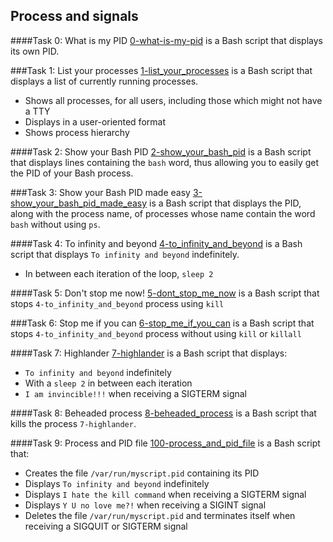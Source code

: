 ## Process and signals

####Task 0: What is my PID
[0-what-is-my-pid](0-what-is-my-pid) is a Bash script that displays its own PID.

###Task 1: List your processes
[1-list_your_processes](1-list_your_processes) is a Bash script that displays a list of currently running processes.
- Shows all processes, for all users, including those which might not have a TTY
- Displays in a user-oriented format
- Shows process hierarchy

####Task 2:  Show your Bash PID
[2-show_your_bash_pid](2-show_your_bash_pid) is a Bash script that displays lines containing the `bash` word, thus allowing you to easily get the PID of your Bash process.

###Task 3: Show your Bash PID made easy
[3-show_your_bash_pid_made_easy](3-show_your_bash_pid_made_easy) is a Bash script that displays the PID, along with the process name, of processes whose name contain the word `bash` without using  `ps`.

####Task 4: To infinity and beyond
[4-to_infinity_and_beyond](4-to_infinity_and_beyond) is a Bash script that displays `To infinity and beyond` indefinitely.
- In between each iteration of the loop, `sleep 2`

####Task 5: Don't stop me now!
[5-dont_stop_me_now](5-dont_stop_me_now) is a Bash script that stops `4-to_infinity_and_beyond` process using `kill`

###Task 6: Stop me if you can
[6-stop_me_if_you_can](6-stop_me_if_you_can) is a Bash script that stops `4-to_infinity_and_beyond` process without using `kill` or `killall`

####Task 7: Highlander
[7-highlander](7-highlander) is a Bash script that displays:
- `To infinity and beyond` indefinitely
- With a `sleep 2` in between each iteration
- `I am invincible!!!` when receiving a SIGTERM signal

####Task 8: Beheaded process
[8-beheaded_process](8-beheaded_process) is a Bash script that kills the process `7-highlander`.

####Task 9: Process and PID file
[100-process_and_pid_file](100-process_and_pid_file) is a Bash script that:
- Creates the file `/var/run/myscript.pid` containing its PID
- Displays `To infinity and beyond` indefinitely
- Displays `I hate the kill command` when receiving a SIGTERM signal
- Displays `Y U no love me?!` when receiving a SIGINT signal
- Deletes the file `/var/run/myscript.pid` and terminates itself when receiving a SIGQUIT or SIGTERM signal

